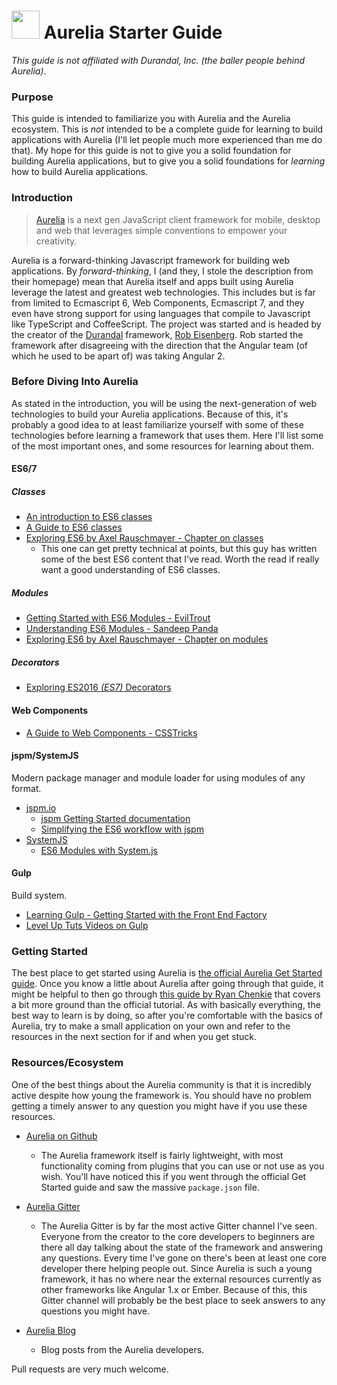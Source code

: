# <img src="https://cdn.auth0.com/blog/aurelia-logo.png" width="45">   Aurelia Starter Guide
_This guide is not affiliated with Durandal, Inc. (the baller people behind Aurelia)_.

### Purpose
This guide is intended to familiarize you with Aurelia and the Aurelia ecosystem. This is _not_ intended to be a complete guide for learning to build applications with Aurelia (I'll let people much more experienced than me do that). My hope for this guide is not to give you a solid foundation for building Aurelia applications, but to give you a solid foundations for _learning_ how to build Aurelia applications.

### Introduction
>[Aurelia](http://aurelia.io) is a next gen JavaScript client framework for mobile, desktop and web that leverages simple conventions to empower your creativity.

Aurelia is a forward-thinking Javascript framework for building web applications. By _forward-thinking_, I (and they, I stole the description from their homepage) mean that Aurelia itself and apps built using Aurelia leverage the latest and greatest web technologies. This includes but is far from limited to Ecmascript 6, Web Components, Ecmascript 7, and they even have strong support for using languages that compile to Javascript like TypeScript and CoffeeScript. The project was started and is headed by the creator of the [Durandal](http://durandaljs.com/) framework, [Rob Eisenberg](https://twitter.com/eisenbergeffect). Rob started the framework after disagreeing with the direction that the Angular team (of which he used to be apart of) was taking Angular 2.

### Before Diving Into Aurelia
As stated in the introduction, you will be using the next-generation of web technologies to build your Aurelia applications. Because of this, it's probably a good idea to at least familiarize yourself with some of these technologies before learning a framework that uses them. Here I'll list some of the most important ones, and some resources for learning about them.

#### ES6/7
##### Classes
+ [An introduction to ES6 classes](http://javascriptplayground.com/blog/2014/07/introduction-to-es6-classes-tutorial/)
+ [A Guide to ES6 classes](http://ilikekillnerds.com/2015/02/a-guide-to-es6-classes/)
+ [Exploring ES6 by Axel Rauschmayer - Chapter on classes](http://www.2ality.com/2015/02/es6-classes-final.html)
  + This one can get pretty technical at points, but this guy has written some of the best ES6 content that I've read. Worth the read if really want a good understanding of ES6 classes.

##### Modules
+ [Getting Started with ES6 Modules - EvilTrout](http://eviltrout.com/2014/05/03/getting-started-with-es6.html)
+ [Understanding ES6 Modules - Sandeep Panda](http://www.sitepoint.com/understanding-es6-modules/)
+ [Exploring ES6 by Axel Rauschmayer - Chapter on modules](http://www.2ality.com/2014/09/es6-modules-final.html)

##### Decorators
+ [Exploring ES2016 _(ES7)_ Decorators](https://medium.com/google-developers/exploring-es7-decorators-76ecb65fb841)

#### Web Components
+ [A Guide to Web Components - CSSTricks](https://css-tricks.com/modular-future-web-components/)

#### jspm/SystemJS
Modern package manager and module loader for using modules of any format.
+ [jspm.io](http://jspm.io/)
  + [jspm Getting Started documentation](https://github.com/jspm/jspm-cli/wiki/Getting-Started)
  + [Simplifying the ES6 workflow with jspm](http://www.joezimjs.com/javascript/simplifying-the-es6-workflow-with-jspm/)
+ [SystemJS](https://github.com/systemjs/systemjs)
  + [ES6 Modules with System.js](http://blog.mebooks.co.nz/es6-modules-with-system-js/)

#### Gulp
Build system.
+ [Learning Gulp - Getting Started with the Front End Factory](http://hmphry.com/gulp/)
+ [Level Up Tuts Videos on Gulp](http://leveluptuts.com/tutorials/learning-gulp)

### Getting Started
The best place to get started using Aurelia is [the official Aurelia Get Started guide](http://aurelia.io/get-started.html). Once you know a little about Aurelia after going through that guide, it might be helpful to then go through [this guide by Ryan Chenkie](https://auth0.com/blog/2015/08/05/creating-your-first-aurelia-app-from-authentication-to-calling-an-api/) that covers a bit more ground than the official tutorial. As with basically everything, the best way to learn is by doing, so after you're comfortable with the basics of Aurelia, try to make a small application on your own and refer to the resources in the next section for if and when you get stuck.

### Resources/Ecosystem
One of the best things about the Aurelia community is that it is incredibly active despite how young the framework is. You should have no problem getting a timely answer to any question you might have if you use these resources. 

+ [Aurelia on Github](https://github.com/aurelia)
  + The Aurelia framework itself is fairly lightweight, with most functionality coming from plugins that you can use or not use as you wish. You'll have noticed this if you went through the official Get Started guide and saw the massive `package.json` file.

+ [Aurelia Gitter](https://gitter.im/Aurelia/Discuss)
  + The Aurelia Gitter is by far the most active Gitter channel I've seen. Everyone from the creator to the core developers to beginners are there all day talking about the state of the framework and answering any questions. Every time I've gone on there's been at least one core developer there helping people out. Since Aurelia is such a young framework, it has no where near the external resources currently as other frameworks like Angular 1.x or Ember. Because of this, this Gitter channel will probably be the best place to seek answers to any questions you might have. 

+ [Aurelia Blog](http://blog.durandal.io/)
  + Blog posts from the Aurelia developers.

Pull requests are very much welcome.